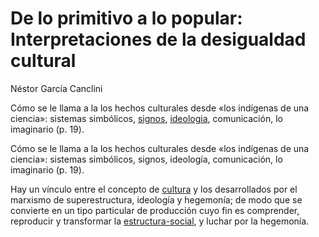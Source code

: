 # De lo primitivo a lo popular: Interpretaciones de la desigualdad cultural

Néstor García Canclini

Cómo se le llama a la los hechos culturales desde «los indígenas de una ciencia»: sistemas simbólicos, [signos](signo.md), [ideologia](ideologia.md), comunicación, lo imaginario (p. 19).

Cómo se le llama a la los hechos culturales desde «los indígenas de una ciencia»: sistemas simbólicos, signos, ideología, comunicación, lo imaginario (p. 19).

Hay un vínculo entre el concepto de [cultura](cultura.md) y los desarrollados por el marxismo de superestructura, ideología y hegemonía; de modo que se convierte en un tipo particular de producción cuyo fin es comprender, reproducir y transformar la [estructura-social](estructura-social.md), y luchar por la hegemonía.
